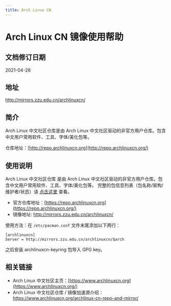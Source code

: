 ```yaml
---
title: Arch Linux CN
---
```

# Arch Linux CN 镜像使用帮助

## 文档修订日期

2021-04-28

## 地址

http://mirrors.zzu.edu.cn/archlinuxcn/

## 简介

Arch Linux 中文社区仓库是由 Arch Linux 中文社区驱动的非官方用户仓库。包含中文用户常用软件、工具、字体/美化包等。

仓库地址：[http://repo.archlinuxcn.org](http://repo.archlinuxcn.org/)

## 使用说明

Arch Linux 中文社区仓库 是由 Arch Linux 中文社区驱动的非官方用户仓库。包含中文用户常用软件、工具、字体/美化包等。
完整的包信息列表（包名称/架构/维护者/状态）请 [点击这里](https://github.com/archlinuxcn/repo) 查看。

- 官方仓库地址：[https://repo.archlinuxcn.org](https://repo.archlinuxcn.org/)
- 镜像地址: http://mirrors.zzu.edu.cn/archlinuxcn/

使用方法：在 `/etc/pacman.conf` 文件末尾添加以下两行：

```
[archlinuxcn]
Server = http://mirrors.zzu.edu.cn/archlinuxcn/$arch
```

之后安装 archlinuxcn-keyring 包导入 GPG key。

## 相关链接

- Arch Linux 中文社区主页：[https://www.archlinuxcn.org](https://www.archlinuxcn.org/)
- Arch Linux 中文社区仓库 / 镜像加速源介绍：https://www.archlinuxcn.org/archlinux-cn-repo-and-mirror/

